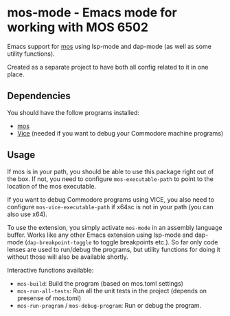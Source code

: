 # mos-mode - Emacs mode for working with MOS 6502
Emacs support for [mos](https://github.com/datatrash/mos) using lsp-mode and dap-mode (as well as some utility functions).


Created as a separate project to have both all config related to it in one place. 


## Dependencies
You should have the follow programs installed:
- [mos](https://github.com/datatrash/mos)
- [Vice](https://vice-emu.sourceforge.io/) (needed if you want to debug your Commodore machine programs)


## Usage
If mos is in your path, you should be able to use this package right out of the box. If not, you need to configure `mos-executable-path` to point to the location of the mos executable. 

If you want to debug Commodore programs using VICE, you also need to configure `mos-vice-executable-path` if x64sc is not in your path (you can also use x64). 


To use the extension, you simply activate `mos-mode` in an assembly language buffer. Works like any other Emacs extension using lsp-mode and dap-mode (`dap-breakpoint-toggle` to toggle breakpoints etc.). So far only code lenses are used to run/debug the programs, but utility functions for doing it without those will also be available shortly. 


Interactive functions available:
- `mos-build`: Build the program (based on mos.toml settings)
- `mos-run-all-tests`: Run all the unit tests in the project (depends on presense of mos.toml)
- `mos-run-program` / `mos-debug-program`: Run or debug the program.
